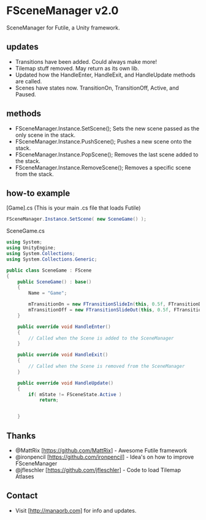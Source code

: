 FSceneManager v2.0
=============

SceneManager for Futile, a Unity framework.

updates
-------------

- Transitions have been added. Could always make more!
- Tilemap stuff removed. May return as its own lib.
- Updated how the HandleEnter, HandleExit, and HandleUpdate methods are called.
- Scenes have states now. TransitionOn, TransitionOff, Active, and Paused.


methods
-------------
- FSceneManager.Instance.SetScene(); Sets the new scene passed as the only scene in the stack.
- FSceneManager.Instance.PushScene(); Pushes a new scene onto the stack.
- FSceneManager.Instance.PopScene(); Removes the last scene added to the stack.
- FSceneManager.Instance.RemoveScene(); Removes a specific scene from the stack.



how-to example
-------------

[Game].cs (This is your main .cs file that loads Futile)
```csharp
FSceneManager.Instance.SetScene( new SceneGame() );
```

SceneGame.cs
```csharp
using System;
using UnityEngine;
using System.Collections;
using System.Collections.Generic;

public class SceneGame : FScene
{
	public SceneGame() : base()
	{
		Name = "Game";

		mTransitionOn = new FTransitionSlideIn(this, 0.5f, FTransitionDirection.Down);
		mTransitionOff = new FTransitionSlideOut(this, 0.5f, FTransitionDirection.Left);
	}

	public override void HandleEnter()
	{
		// Called when the Scene is added to the SceneManager
	}

	public override void HandleExit()
	{
		// Called when the Scene is removed from the SceneManager
	}

	public override void HandleUpdate()
	{
		if( mState != FSceneState.Active )
			return;


	}
```


Thanks
-------------

- @MattRix [https://github.com/MattRix] - Awesome Futile framework
- @ironpencil [https://github.com/ironpencil] - Idea's on how to improve FSceneManager
- @jfleschler [https://github.com/jfleschler] - Code to load Tilemap Atlases


Contact
-------------
- Visit [http://manaorb.com] for info and updates.
